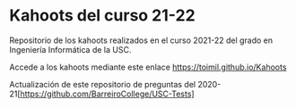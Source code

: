 # Kahoots del curso 21-22

Repositorio de los kahoots realizados en el curso 2021-22 del grado en Ingeniería Informática de la USC.

Accede a los kahoots mediante este enlace https://toimil.github.io/Kahoots


Actualización de este repositorio de preguntas del 2020-21[https://github.com/BarreiroCollege/USC-Tests]


